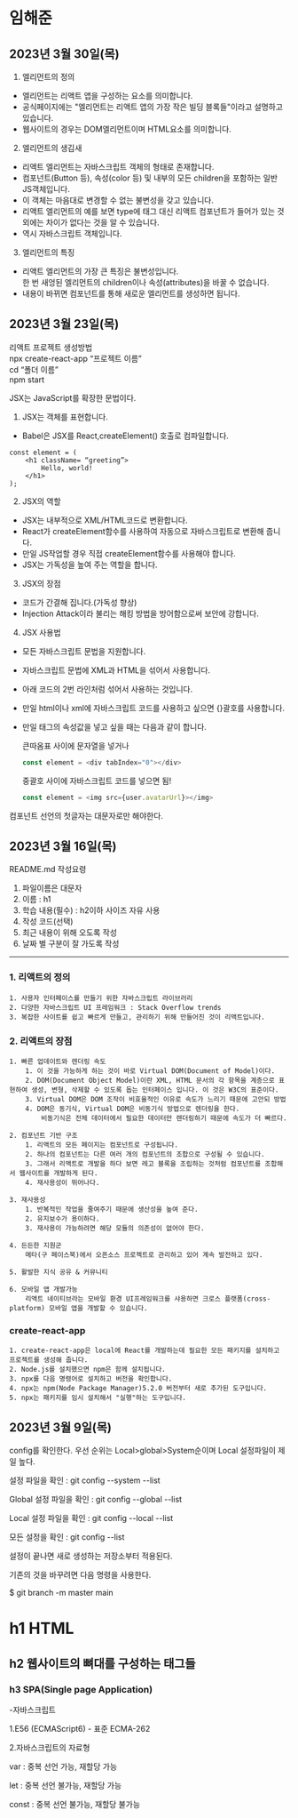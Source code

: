 <h1>임해준</h1>

<h2>2023년 3월 30일(목)</h2>

1. 엘리먼트의 정의  
- 엘리먼트는 리액트 앱을 구성하는 요소를 의미합니다.  
- 공식페이지에는 "엘리먼트는 리액트 앱의 가장 작은 빌딩 블록들"이라고 설명하고 있습니다.  
- 웹사이트의 경우는 DOM엘리먼트이며 HTML요소를 의미합니다.  

2. 엘리먼트의 생김새  
- 리액트 엘리먼트는 자바스크립트 객체의 형태로 존재합니다.
- 컴포넌트(Button 등), 속성(color 등) 및 내부의 모든 children을 포함하는 일반 JS객체입니다.  
- 이 객체는 마음대로 변경할 수 없는 불변성을 갖고 있습니다.  
- 리액트 엘리먼트의 예를 보면 type에 태그 대신 리액트 컴포넌트가 들어가 있는 것 외에는 차이가 없다는 것을 알 수 있습니다.  
- 역시 자바스크립트 객체입니다.  

3. 엘리먼트의 특징  
- 리액트 엘리먼트의 가장 큰 특징은 불변성입니다.  
한 번 새엉된 엘리먼트의 children이나 속성(attributes)을 바꿀 수 없습니다.
- 내용이 바뀌면 컴포넌트를 통해 새로운 엘리먼트를 생성하면 됩니다.  




<h2>2023년 3월 23일(목)</h2>
 
리액트 프로젝트 생성방법  
npx create-react-app “프로젝트 이름”  
cd “폴더 이름”  
npm start  

JSX는 JavaScript를 확장한 문법이다.  

1. JSX는 객체를 표현합니다.  
- Babel은 JSX를 React,createElement() 호출로 컴파일합니다.  
```
const element = (  
	<h1 className= “greeting”>  
		Hello, world!  
	</h1>  
);  
```
2. JSX의 역할  
- JSX는 내부적으로 XML/HTML코드로 변환합니다.  
- React가 createElement함수를 사용하여 자동으로 자바스크립트로 변환해 줍니다.  
- 만일 JS작업할 경우 직접 createElement함수를 사용해야 합니다.  
- JSX는 가독성을 높여 주는 역할을 합니다.  

3. JSX의 장점  
- 코드가 간결해 집니다.(가독성 향상)  
- Injection Attack이라 불리는 해킹 방법을 방어함으로써 보안에 강합니다.  

4. JSX 사용법
- 모든 자바스크립트 문법을 지원합니다.  
- 자바스크립트 문법에 XML과 HTML을 섞어서 사용합니다.  
- 아래 코드의 2번 라인처럼 섞어서 사용하는 것입니다.  
- 만일 html이나 xml에 자바스크립트 코드를 사용하고 싶으면 {}괄호를 사용합니다.  
- 만일 태그의 속성값을 넣고 싶을 때는 다음과 같이 합니다.  
    
    큰따옴표 사이에 문자열을 넣거나  
    ```javascript
    const element = <div tabIndex="0"></div>
    ```  

    중괄호 사이에 자바스크립트 코드를 넣으면 됨!  
    ```javascript
    const element = <img src={user.avatarUrl}></img>
    ```  

컴포넌트 선언의 첫글자는 대문자로만 해야한다.  


<h2>2023년 3월 16일(목)</h2>

README.md 작성요령

1. 파일이름은 대문자
2. 이름 : h1
3. 학습 내용(필수) : h2이하 사이즈 자유 사용
4. 작성 코드(선택)
5. 최근 내용이 위해 오도록 작성
6. 날짜 별 구분이 잘 가도록 작성  
---

### 1. 리액트의 정의
    1. 사용자 인터페이스를 만들기 위한 자바스크립트 라이브러리
    2. 다양한 자바스크립트 UI 프레임워크 : Stack Overflow trends
    3. 복잡한 사이트를 쉽고 빠르게 만들고, 관리하기 위해 만들어진 것이 리액트입니다.

### 2. 리액트의 장점
    1. 빠른 업데이트와 렌더링 속도
        1. 이 것을 가능하게 하는 것이 바로 Virtual DOM(Document of Model)이다.
        2. DOM(Document Object Model)이란 XML, HTML 문서의 각 항목을 계층으로 표현하여 생성, 변형, 삭제할 수 있도록 돕는 인터페이스 입니다. 이 것은 W3C의 표준이다.
        3. Virtual DOM은 DOM 조작이 비효율적인 이유로 속도가 느리기 때문에 고안되 방법
        4. DOM은 동기식, Virtual DOM은 비동기식 방법으로 렌더링을 한다.
            비동기식은 전체 데이터에서 필요한 데이터만 렌더링하기 때문에 속도가 더 빠르다. 

    2. 컴포넌트 기반 구조
        1. 리액트의 모든 페이지는 컴포넌트로 구성됩니다.
        2. 하나의 컴포넌트는 다른 여러 개의 컴포넌트의 조합으로 구성될 수 있습니다. 
        3. 그래서 리액트로 개발을 하다 보면 레고 블록을 조립하는 것처럼 컴포넌트를 조합해서 웹사이트를 개발하게 된다.
        4. 재사용성이 뛰어나다. 

    3. 재사용성
        1. 반복적인 작업을 줄여주기 때문에 생산성을 높여 준다.
        2. 유지보수가 용이하다.
        3. 재사용이 가능하려면 해당 모듈의 의존성이 없어야 한다.

    4. 든든한 지원군
        메타(구 페이스북)에서 오픈소스 프로젝트로 관리하고 있어 계속 발전하고 있다.

    5. 활발한 지식 공유 & 커뮤니티

    6. 모바일 앱 개발가능
        리액트 네이티브라는 모바일 환경 UI프레임워크를 샤용하면 크로스 플랫폼(cross-platform) 모바일 앱을 개발할 수 있습니다.

### create-react-app  
    1. create-react-app은 local에 React를 개발하는데 필요한 모든 패키지를 설치하고 프로젝트를 생성해 줍니다.  
    2. Node.js를 설치했으면 npm은 함께 설치됩니다.  
    3. npx를 다음 명령어로 설치하고 버전을 확인합니다.  
    4. npx는 npm(Node Package Manager)5.2.0 버전부터 새로 추가된 도구입니다.  
    5. npx는 패키지를 임시 설치해서 "실행"하는 도구입니다.  

<h2>2023년 3월 9일(목)</h2> 

 config를 확인한다. 우선 순위는 Local>global>System순이며 Local 설정파일이 제일 높다.
    <p>설정 파일을 확인 : git config --system --list</p>
    <p>Global 설정 파일을 확인 : git config --global --list</p>
    <p>Local 설정 파일을 확인 : git config --local --list</p>
    <p>모든 설정을 확인 : git config --list</p>

<p>설정이 끝나면 새로 생성하는 저장소부터 적용된다.</p>
<p>기존의 것을 바꾸려면 다음 명령을 사용한다.</p>
    <p>$ git branch -m master main</p>

# h1 HTML
## h2 웹사이트의 뼈대를 구성하는 태그들
### h3 SPA(Single page Application)

-자바스크립트
    <p>1.E56 (ECMAScript6) - 표준 ECMA-262</p>
    <p>2.자바스크립트의 자료형</p>
        <p>var : 중복 선언 가능, 재할당 가능</p>
        <p>let : 중복 선언 불가능, 재할당 가능</p>
        <p>const : 중복 선언 불가능, 재할당 불가능</p>
